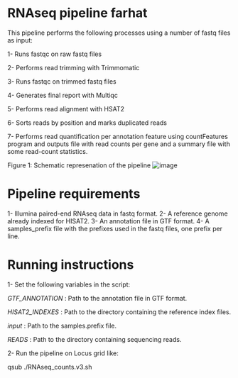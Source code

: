 # RNAseq pipeline farhat

This pipeline performs the following processes using a number of fastq files as input:

1- Runs fastqc on raw fastq files

2- Performs read trimming with Trimmomatic

3- Runs fastqc on trimmed fastq files

4- Generates final report with Multiqc

5- Performs read alignment with HSAT2

6- Sorts reads by position and marks duplicated reads

7- Performs read quantification per annotation feature using countFeatures program and outputs file with read counts per gene and a summary file with some read-count statistics.

Figure 1: Schematic represenation of the pipeline
![image](https://user-images.githubusercontent.com/76788039/126709143-df4a9918-fdc2-42b6-80fa-0cbc862f5b6e.png)

# Pipeline requirements

1- Illumina paired-end RNAseq data in fastq format. 
2- A reference genome already indexed for HISAT2.
3- An annotation file in GTF format.
4- A samples_prefix file with the prefixes used in the fastq files, one prefix per line.

# Running instructions

1- Set the following variables in the script:

  *GTF_ANNOTATION* : Path to the annotation file in GTF format.
  
  *HISAT2_INDEXES* : Path to the directory containing the reference index files.
  
  *input*          : Path to the samples.prefix file.
  
  *READS*          : Path to the directory containing sequencing reads.
  
2- Run the pipeline on Locus grid like:
  
   qsub ./RNAseq_counts.v3.sh





